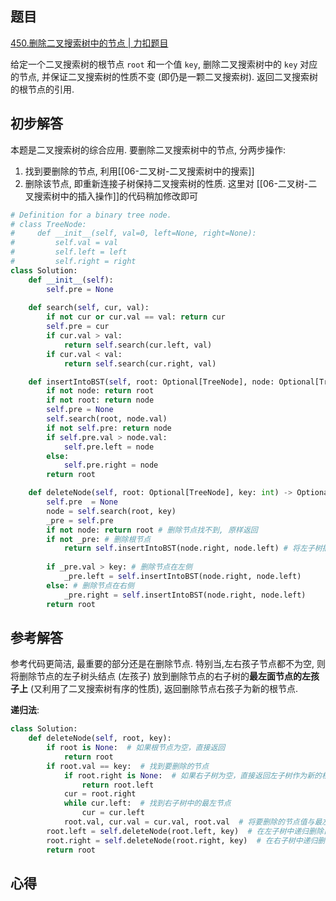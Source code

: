 ## 题目
[450.删除二叉搜索树中的节点 | 力扣题目](https://leetcode.cn/problems/delete-node-in-a-bst/description/)

给定一个二叉搜索树的根节点 `root` 和一个值 `key`, 删除二叉搜索树中的 `key` 对应的节点, 并保证二叉搜索树的性质不变 (即仍是一颗二叉搜索树). 返回二叉搜索树的根节点的引用.

## 初步解答
本题是二叉搜索树的综合应用. 要删除二叉搜索树中的节点, 分两步操作:
1. 找到要删除的节点, 利用[[06-二叉树-二叉搜索树中的搜索]]
2. 删除该节点, 即重新连接子树保持二叉搜索树的性质. 这里对 [[06-二叉树-二叉搜索树中的插入操作]]的代码稍加修改即可

```python
# Definition for a binary tree node.
# class TreeNode:
#     def __init__(self, val=0, left=None, right=None):
#         self.val = val
#         self.left = left
#         self.right = right
class Solution:
    def __init__(self):
        self.pre = None
    
    def search(self, cur, val):
        if not cur or cur.val == val: return cur
        self.pre = cur
        if cur.val > val:
            return self.search(cur.left, val)
        if cur.val < val:
            return self.search(cur.right, val)

    def insertIntoBST(self, root: Optional[TreeNode], node: Optional[TreeNode]) -> Optional[TreeNode]:
        if not node: return root
        if not root: return node
        self.pre = None
        self.search(root, node.val)
        if not self.pre: return node
        if self.pre.val > node.val:
            self.pre.left = node
        else:
            self.pre.right = node
        return root

    def deleteNode(self, root: Optional[TreeNode], key: int) -> Optional[TreeNode]:
        self.pre  = None
        node = self.search(root, key)
        _pre = self.pre
        if not node: return root # 删除节点找不到, 原样返回
        if not _pre: # 删除根节点
            return self.insertIntoBST(node.right, node.left) # 将左子树插入到右边
        
        if _pre.val > key: # 删除节点在左侧
            _pre.left = self.insertIntoBST(node.right, node.left)
        else: # 删除节点在右侧
            _pre.right = self.insertIntoBST(node.right, node.left)
        return root
```

## 参考解答
参考代码更简洁, 最重要的部分还是在删除节点. 特别当,左右孩子节点都不为空, 则将删除节点的左子树头结点 (左孩子) 放到删除节点的右子树的**最左面节点的左孩子上** (又利用了二叉搜索树有序的性质), 返回删除节点右孩子为新的根节点.

**递归法**:
```python
class Solution:
    def deleteNode(self, root, key):
        if root is None:  # 如果根节点为空，直接返回
            return root
        if root.val == key:  # 找到要删除的节点
            if root.right is None:  # 如果右子树为空，直接返回左子树作为新的根节点
                return root.left
            cur = root.right
            while cur.left:  # 找到右子树中的最左节点
                cur = cur.left
            root.val, cur.val = cur.val, root.val  # 将要删除的节点值与最左节点值交换
        root.left = self.deleteNode(root.left, key)  # 在左子树中递归删除目标节点
        root.right = self.deleteNode(root.right, key)  # 在右子树中递归删除目标节点
        return root
```

## 心得